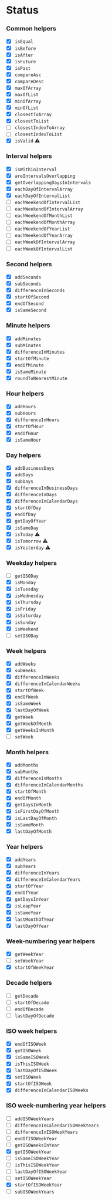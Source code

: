 # Status

### Common helpers

- [x] `isEqual`
- [x] `isBefore`
- [x] `isAfter`
- [x] `isFuture`
- [x] `isPast`
- [x] `compareAsc`
- [x] `compareDesc`
- [x] `maxOfArray`
- [x] `maxOfList`
- [x] `minOfArray`
- [x] `minOfList`
- [x] `closestToArray`
- [x] `closestToList`
- [ ] `closestIndexToArray`
- [ ] `closestIndexToList`
- [x] `isValid` ⚠️

### Interval helpers

- [x] `isWithinInterval`
- [x] `areIntervalsOverlapping`
- [x] `getOverlappingDaysInIntervals`
- [x] `eachDayOfIntervalArray`
- [x] `eachDayOfIntervalList`
- [ ] `eachWeekendOfIntervalList`
- [ ] `eachWeekendOfIntervalArray`
- [ ] `eachWeekendOfMonthList`
- [ ] `eachWeekendOfMonthArray`
- [ ] `eachWeekendOfYearList`
- [ ] `eachWeekendOfYearArray`
- [ ] `eachWeekOfIntervalArray`
- [ ] `eachWeekOfIntervalList`

### Second helpers

- [x] `addSeconds`
- [x] `subSeconds`
- [x] `differenceInSeconds`
- [x] `startOfSecond`
- [x] `endOfSecond`
- [x] `isSameSecond`

### Minute helpers

- [x] `addMinutes`
- [x] `subMinutes`
- [x] `differenceInMinutes`
- [x] `startOfMinute`
- [x] `endOfMinute`
- [x] `isSameMinute`
- [x] `roundToNearestMinute`

### Hour helpers

- [x] `addHours`
- [x] `subHours`
- [x] `differenceInHours`
- [x] `startOfHour`
- [x] `endOfHour`
- [x] `isSameHour`

### Day helpers

- [x] `addBusinessDays`
- [x] `addDays`
- [x] `subDays`
- [x] `differenceInBusinessDays`
- [x] `differenceInDays`
- [x] `differenceInCalendarDays`
- [x] `startOfDay`
- [x] `endOfDay`
- [x] `getDayOfYear`
- [x] `isSameDay`
- [x] `isToday` ⚠️
- [x] `isTomorrow` ⚠️
- [x] `isYesterday` ⚠️

### Weekday helpers

- [ ] `getISODay`
- [x] `isMonday`
- [x] `isTuesday`
- [x] `isWednesday`
- [x] `isThursday`
- [x] `isFriday`
- [x] `isSaturday`
- [x] `isSunday`
- [x] `isWeekend`
- [ ] `setISODay`

### Week helpers

- [x] `addWeeks`
- [x] `subWeeks`
- [x] `differenceInWeeks`
- [x] `differenceInCalendarWeeks`
- [x] `startOfWeek`
- [x] `endOfWeek`
- [x] `isSameWeek`
- [x] `lastDayOfWeek`
- [x] `getWeek`
- [x] `getWeekOfMonth`
- [x] `getWeeksInMonth`
- [ ] `setWeek`

### Month helpers

- [x] `addMonths`
- [x] `subMonths`
- [x] `differenceInMonths`
- [x] `differenceInCalendarMonths`
- [x] `startOfMonth`
- [x] `endOfMonth`
- [x] `getDaysInMonth`
- [x] `isFirstDayOfMonth`
- [x] `isLastDayOfMonth`
- [x] `isSameMonth`
- [x] `lastDayOfMonth`

### Year helpers

- [x] `addYears`
- [x] `subYears`
- [x] `differenceInYears`
- [x] `differenceInCalendarYears`
- [x] `startOfYear`
- [x] `endOfYear`
- [x] `getDaysInYear`
- [x] `isLeapYear`
- [x] `isSameYear`
- [x] `lastMonthOfYear`
- [x] `lastDayOfYear`

### Week-numbering year helpers

- [x] `getWeekYear`
- [ ] `setWeekYear`
- [x] `startOfWeekYear`

### Decade helpers

- [ ] `getDecade`
- [ ] `startOfDecade`
- [ ] `endOfDecade`
- [ ] `lastDayOfDecade`

### ISO week helpers

- [x] `endOfISOWeek`
- [x] `getISOWeek`
- [x] `isSameISOWeek`
- [x] `isThisISOWeek`
- [x] `lastDayOfISOWeek`
- [x] `setISOWeek`
- [x] `startOfISOWeek`
- [x] `differenceInCalendarISOWeeks`

### ISO week-numbering year helpers

- [ ] `addISOWeekYears`
- [ ] `differenceInCalendarISOWeekYears`
- [ ] `differenceInISOWeekYears`
- [ ] `endOfISOWeekYear`
- [ ] `getISOWeeksInYear`
- [x] `getISOWeekYear`
- [ ] `isSameISOWeekYear`
- [ ] `isThisISOWeekYear`
- [ ] `lastDayOfISOWeekYear`
- [ ] `setISOWeekYear`
- [x] `startOfISOWeekYear`
- [ ] `subISOWeekYears`
